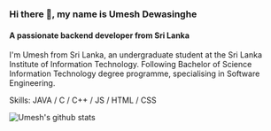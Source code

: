 
### Hi there 👋, my name is Umesh Dewasinghe
#### A passionate backend developer from Sri Lanka

I'm Umesh from Sri Lanka, an undergraduate student at the Sri Lanka Institute of Information Technology. Following Bachelor of Science Information Technology degree programme, specialising in Software Engineering.


Skills: JAVA / C / C++ / JS / HTML / CSS

<img src="https://camo.githubusercontent.com/2b81ef5519e040545722a81e147e9914a84710fe49531c2c04772a58375fc030/68747470733a2f2f6769746875622d726561646d652d73746174732e76657263656c2e6170702f6170693f757365726e616d653d495432313136393037362673686f775f69636f6e733d74727565267468656d653d7261646963616c" alt="Umesh's github stats" data-canonical-src="https://github-readme-stats.vercel.app/api?username=umeshdewasinghe&amp;show_icons=true&amp;theme=radical" style="max-width: 100%;">






